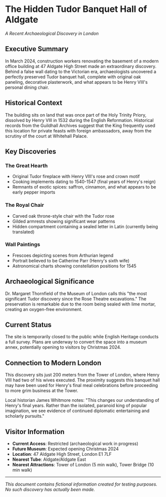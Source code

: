 # The Hidden Tudor Banquet Hall of Aldgate

*A Recent Archaeological Discovery in London*

## Executive Summary

In March 2024, construction workers renovating the basement of a modern office building at 47 Aldgate High Street made an extraordinary discovery. Behind a false wall dating to the Victorian era, archaeologists uncovered a perfectly preserved Tudor banquet hall, complete with original oak paneling, decorative plasterwork, and what appears to be Henry VIII's personal dining chair.

## Historical Context

The building sits on land that was once part of the Holy Trinity Priory, dissolved by Henry VIII in 1532 during the English Reformation. Historical records from the Guildhall Archives suggest that the King frequently used this location for private feasts with foreign ambassadors, away from the scrutiny of the court at Whitehall Palace.

## Key Discoveries

### The Great Hearth
- Original Tudor fireplace with Henry VIII's rose and crown motif
- Cooking implements dating to 1540-1547 (final years of Henry's reign)
- Remnants of exotic spices: saffron, cinnamon, and what appears to be early pepper imports

### The Royal Chair
- Carved oak throne-style chair with the Tudor rose
- Gilded armrests showing significant wear patterns
- Hidden compartment containing a sealed letter in Latin (currently being translated)

### Wall Paintings
- Frescoes depicting scenes from Arthurian legend
- Portrait believed to be Catherine Parr (Henry's sixth wife)
- Astronomical charts showing constellation positions for 1545

## Archaeological Significance

Dr. Margaret Thornfield of the Museum of London calls this "the most significant Tudor discovery since the Rose Theatre excavations." The preservation is remarkable due to the room being sealed with lime mortar, creating an oxygen-free environment.

## Current Status

The site is temporarily closed to the public while English Heritage conducts a full survey. Plans are underway to convert the space into a museum annex, potentially opening to visitors by Christmas 2024.

## Connection to Modern London

This discovery sits just 200 meters from the Tower of London, where Henry VIII had two of his wives executed. The proximity suggests this banquet hall may have been used for Henry's final meal celebrations before proceeding to more grim business at the Tower.

Local historian James Whitmore notes: "This changes our understanding of Henry's final years. Rather than the isolated, paranoid king of popular imagination, we see evidence of continued diplomatic entertaining and scholarly pursuits."

## Visitor Information

- **Current Access**: Restricted (archaeological work in progress)
- **Future Museum**: Expected opening Christmas 2024
- **Location**: 47 Aldgate High Street, London E1 7LF
- **Nearest Tube**: Aldgate/Aldgate East
- **Nearest Attractions**: Tower of London (5 min walk), Tower Bridge (10 min walk)

---

*This document contains fictional information created for testing purposes. No such discovery has actually been made.*